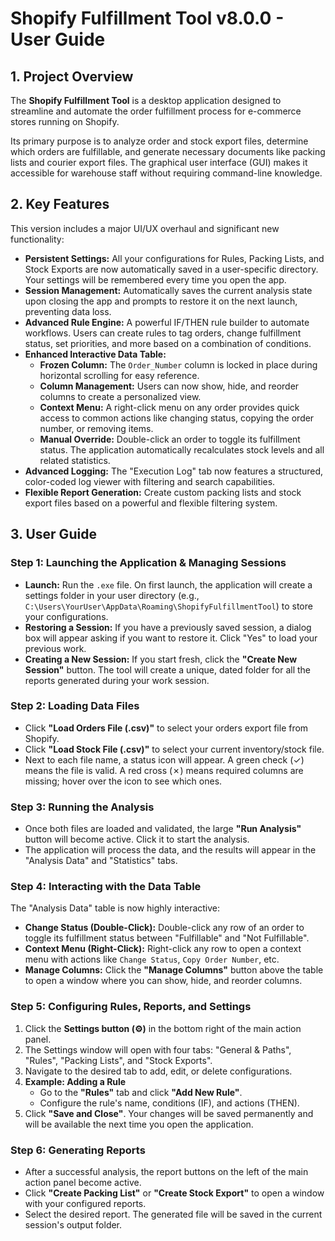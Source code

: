 # Shopify Fulfillment Tool v8.0.0 - User Guide

## 1. Project Overview

The **Shopify Fulfillment Tool** is a desktop application designed to streamline and automate the order fulfillment process for e-commerce stores running on Shopify.

Its primary purpose is to analyze order and stock export files, determine which orders are fulfillable, and generate necessary documents like packing lists and courier export files. The graphical user interface (GUI) makes it accessible for warehouse staff without requiring command-line knowledge.

## 2. Key Features

This version includes a major UI/UX overhaul and significant new functionality:

-   **Persistent Settings:** All your configurations for Rules, Packing Lists, and Stock Exports are now automatically saved in a user-specific directory. Your settings will be remembered every time you open the app.
-   **Session Management:** Automatically saves the current analysis state upon closing the app and prompts to restore it on the next launch, preventing data loss.
-   **Advanced Rule Engine:** A powerful IF/THEN rule builder to automate workflows. Users can create rules to tag orders, change fulfillment status, set priorities, and more based on a combination of conditions.
-   **Enhanced Interactive Data Table:**
    -   **Frozen Column:** The `Order_Number` column is locked in place during horizontal scrolling for easy reference.
    -   **Column Management:** Users can now show, hide, and reorder columns to create a personalized view.
    -   **Context Menu:** A right-click menu on any order provides quick access to common actions like changing status, copying the order number, or removing items.
    -   **Manual Override:** Double-click an order to toggle its fulfillment status. The application automatically recalculates stock levels and all related statistics.
-   **Advanced Logging:** The "Execution Log" tab now features a structured, color-coded log viewer with filtering and search capabilities.
-   **Flexible Report Generation:** Create custom packing lists and stock export files based on a powerful and flexible filtering system.

## 3. User Guide

### Step 1: Launching the Application & Managing Sessions

-   **Launch:** Run the `.exe` file. On first launch, the application will create a settings folder in your user directory (e.g., `C:\Users\YourUser\AppData\Roaming\ShopifyFulfillmentTool`) to store your configurations.
-   **Restoring a Session:** If you have a previously saved session, a dialog box will appear asking if you want to restore it. Click "Yes" to load your previous work.
-   **Creating a New Session:** If you start fresh, click the **"Create New Session"** button. The tool will create a unique, dated folder for all the reports generated during your work session.

### Step 2: Loading Data Files

-   Click **"Load Orders File (.csv)"** to select your orders export file from Shopify.
-   Click **"Load Stock File (.csv)"** to select your current inventory/stock file.
-   Next to each file name, a status icon will appear. A green check (✓) means the file is valid. A red cross (✗) means required columns are missing; hover over the icon to see which ones.

### Step 3: Running the Analysis

-   Once both files are loaded and validated, the large **"Run Analysis"** button will become active. Click it to start the analysis.
-   The application will process the data, and the results will appear in the "Analysis Data" and "Statistics" tabs.

### Step 4: Interacting with the Data Table

The "Analysis Data" table is now highly interactive:

-   **Change Status (Double-Click):** Double-click any row of an order to toggle its fulfillment status between "Fulfillable" and "Not Fulfillable".
-   **Context Menu (Right-Click):** Right-click any row to open a context menu with actions like `Change Status`, `Copy Order Number`, etc.
-   **Manage Columns:** Click the **"Manage Columns"** button above the table to open a window where you can show, hide, and reorder columns.

### Step 5: Configuring Rules, Reports, and Settings

1.  Click the **Settings button (⚙️)** in the bottom right of the main action panel.
2.  The Settings window will open with four tabs: "General & Paths", "Rules", "Packing Lists", and "Stock Exports".
3.  Navigate to the desired tab to add, edit, or delete configurations.
4.  **Example: Adding a Rule**
    -   Go to the **"Rules"** tab and click **"Add New Rule"**.
    -   Configure the rule's name, conditions (IF), and actions (THEN).
5.  Click **"Save and Close"**. Your changes will be saved permanently and will be available the next time you open the application.

### Step 6: Generating Reports

-   After a successful analysis, the report buttons on the left of the main action panel become active.
-   Click **"Create Packing List"** or **"Create Stock Export"** to open a window with your configured reports.
-   Select the desired report. The generated file will be saved in the current session's output folder.
